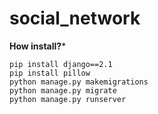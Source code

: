 # social_network
**How install?***
```
pip install django==2.1
pip install pillow
python manage.py makemigrations
python manage.py migrate
python manage.py runserver
```
